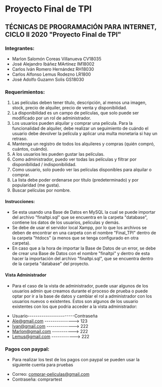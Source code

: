 # Proyecto Final de TPI

## TÉCNICAS DE PROGRAMACIÓN PARA INTERNET, CICLO II 2020 "Proyecto Final de TPI"

### Integrantes:
* Marlon Salomón Coreas Villanueva CV18035
* José Alejandro Ibáñez MArtínez IM18002
* Carlos Iván Romero Hernández RH18030
* Carlos Alfonso Lemus Rodezno LR1800
* José Adolfo Guzamn Solis GS18030

### Requerimientos:
1. Las películas deben tener título, descripción, al menos una imagen, stock, precio de alquiler, precio de venta y disponibilidad.
2. La disponibilidad es un campo de películas, que solo puede ser modificado por un rol de administrador. 
3. Los usuarios pueden alquilar y comprar una película. Para la funcionalidad de alquiler, debe realizar un seguimiento de cuándo el usuario debe devolver la película y aplicar una multa monetaria si hay un retraso.
4. Mantenga un registro de todos los alquileres y compras (quién compró, cuántos, cuándo). 
5. A los usuarios les pueden gustar las películas. 
6. Como administrador, puedo ver todas las películas y filtrar por disponibilidad / indisponibilidad. 
7. Como usuario, solo puedo ver las películas disponibles para alquilar o comprar. 
8. La lista debe poder ordenarse por título (predeterminado) y por popularidad (me gusta). 
9. Buscar películas por nombre.

#### Instrucciones:
* Se esta usando una Base de Datos en MySQL la cual se puede importar del archivo "finaltpi.sql" que se encuentra en la carpeta "database", contiene los datos de los usuarios, peliculas y demás.
* Se debe de usar el servidor local Xampp, por lo que los archivos se deben de encontrar en una carpeta con el nombre "Final_TPI" dentro de la carpeta "htdocs" (a menos que se tenga configurado en otra carpeta).
* En caso que a la hora de importar la Base de Datos de un error, se debe de crear una Base de Datos con el nombre "finaltpi" y dentro de esta hacer la importación del archivo "finaltpi.sql", que se encuentra dentro de la carpeta "database" del proyecto.

#### Vista Administrador
* Para el caso de la vista de administrador, puede usar algunos de los usuarios admin que creamos durante el proceso de prueba o puede optar por ir a la base de datos y cambiar el rol a administrador con los usuarios nuevos o existentes. Estos son algunos de los usuario existentes con los que podria acceder a la vista administrador: 

- Usuario------------------------Contraseña
- Ale@gmail.com ---------------> 123
- Ivan@gmail.com --------------> 222
- Marlon@gmail.com -----------> 222
- Lemus@gmail.com ------------> 222

### Pagos con paypal:
* Para realizar los test de los pagos con paypal se pueden usar la siguiente cuenta para pruebas
- Correo: comprar-peliculas@gmail.com
- Contraseña: comprartest

